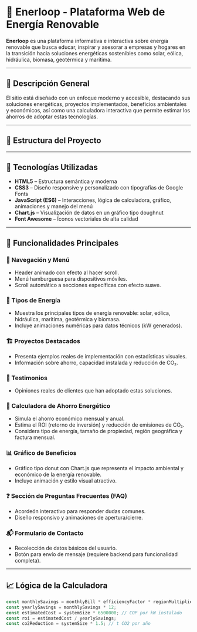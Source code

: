 # 🌱 Enerloop - Plataforma Web de Energía Renovable

**Enerloop** es una plataforma informativa e interactiva sobre energía renovable que busca educar, inspirar y asesorar a empresas y hogares en la transición hacia soluciones energéticas sostenibles como solar, eólica, hidráulica, biomasa, geotérmica y marítima.

---

## 📄 Descripción General

El sitio está diseñado con un enfoque moderno y accesible, destacando sus soluciones energéticas, proyectos implementados, beneficios ambientales y económicos, así como una calculadora interactiva que permite estimar los ahorros de adoptar estas tecnologías.

---

## 📁 Estructura del Proyecto


---

## 🚀 Tecnologías Utilizadas

- **HTML5** – Estructura semántica y moderna
- **CSS3** – Diseño responsive y personalizado con tipografías de Google Fonts
- **JavaScript (ES6)** – Interacciones, lógica de calculadora, gráfico, animaciones y manejo del menú
- **Chart.js** – Visualización de datos en un gráfico tipo doughnut
- **Font Awesome** – Íconos vectoriales de alta calidad

---

## 🧠 Funcionalidades Principales

### 🔻 Navegación y Menú

- Header animado con efecto al hacer scroll.
- Menú hamburguesa para dispositivos móviles.
- Scroll automático a secciones específicas con efecto suave.

### 🔋 Tipos de Energía

- Muestra los principales tipos de energía renovable: solar, eólica, hidráulica, marítima, geotérmica y biomasa.
- Incluye animaciones numéricas para datos técnicos (kW generados).

### 🏗️ Proyectos Destacados

- Presenta ejemplos reales de implementación con estadísticas visuales.
- Información sobre ahorro, capacidad instalada y reducción de CO₂.

### 💬 Testimonios

- Opiniones reales de clientes que han adoptado estas soluciones.

### 🧮 Calculadora de Ahorro Energético

- Simula el ahorro económico mensual y anual.
- Estima el ROI (retorno de inversión) y reducción de emisiones de CO₂.
- Considera tipo de energía, tamaño de propiedad, región geográfica y factura mensual.

### 📊 Gráfico de Beneficios

- Gráfico tipo donut con Chart.js que representa el impacto ambiental y económico de la energía renovable.
- Incluye animación y estilo visual atractivo.

### ❓ Sección de Preguntas Frecuentes (FAQ)

- Acordeón interactivo para responder dudas comunes.
- Diseño responsivo y animaciones de apertura/cierre.

### 📬 Formulario de Contacto

- Recolección de datos básicos del usuario.
- Botón para envío de mensaje (requiere backend para funcionalidad completa).

---

## 📈 Lógica de la Calculadora

```js
const monthlySavings = monthlyBill * efficiencyFactor * regionMultiplier * energyMultiplier * 0.8;
const yearlySavings = monthlySavings * 12;
const estimatedCost = systemSize * 6500000; // COP por kW instalado
const roi = estimatedCost / yearlySavings;
const co2Reduction = systemSize * 1.5; // t CO2 por año
